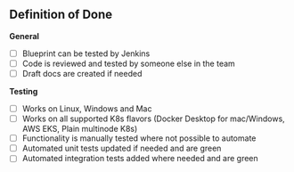 ## Definition of Done

**General**
 - [ ] Blueprint can be tested by Jenkins
 - [ ] Code is reviewed and tested by someone else in the team
 - [ ] Draft docs are created if needed

**Testing**
- [ ] Works on Linux, Windows and Mac
- [ ] Works on all supported K8s flavors (Docker Desktop for mac/Windows, AWS EKS, Plain multinode K8s)
- [ ] Functionality is manually tested where not possible to automate
- [ ] Automated unit tests updated if needed and are green
- [ ] Automated integration tests added where needed and are green